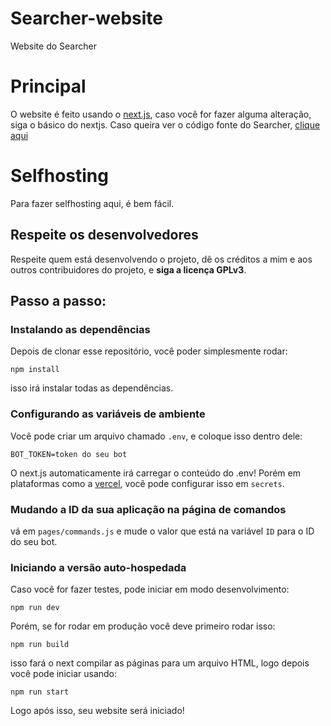 # Searcher-website
Website do Searcher

# Principal
O website é feito usando o [next.js](https://nextjs.org), caso você for fazer alguma alteração, siga o básico do nextjs.
Caso queira ver o código fonte do Searcher, [clique aqui](https://github.com/Victoreisdavid/Searcher_bot)

# Selfhosting
Para fazer selfhosting aqui, é bem fácil.

## Respeite os desenvolvedores
Respeite quem está desenvolvendo o projeto, dê os créditos a mim e aos outros contribuidores do projeto, e **siga a licença GPLv3**.

## Passo a passo:

### Instalando as dependências
Depois de clonar esse repositório, você poder simplesmente rodar:
```
npm install
```
isso irá instalar todas as dependências.
### Configurando as variáveis de ambiente
Você pode criar um arquivo chamado `.env`, e coloque isso dentro dele:
```
BOT_TOKEN=token do seu bot
```
O next.js automaticamente irá carregar o conteúdo do .env!
Porém em plataformas como a [vercel](https://vercel.com), você pode configurar isso em `secrets`.
### Mudando a ID da sua aplicação na página de comandos
vá em `pages/commands.js` e mude o valor que está na variável `ID` para o ID do seu bot.

### Iniciando a versão auto-hospedada
Caso você for fazer testes, pode iniciar em modo desenvolvimento:
```
npm run dev
```
Porém, se for rodar em produção você deve primeiro rodar isso:
```
npm run build
```
isso fará o next compilar as páginas para um arquivo HTML, logo depois você pode iniciar usando:
```
npm run start
```
Logo após isso, seu website será iniciado!